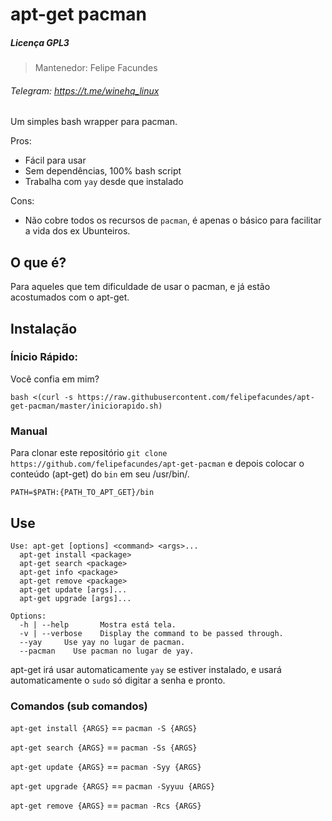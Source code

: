 apt-get pacman
===

##### Licença GPL3
> Mantenedor: Felipe Facundes
###### Telegram: https://t.me/winehq_linux

Um simples bash wrapper para pacman.

Pros:
* Fácil para usar
* Sem dependências, 100% bash script
* Trabalha com `yay` desde que instalado

Cons:
* Não cobre todos os recursos de `pacman`, é apenas o básico para facilitar a vida dos ex Ubunteiros.

## O que é?

Para aqueles que tem dificuldade de usar o pacman, e já estão acostumados com o apt-get.

## Instalação

### Ínicio Rápido:
Você confia em mim?
```
bash <(curl -s https://raw.githubusercontent.com/felipefacundes/apt-get-pacman/master/iniciorapido.sh)
```

### Manual
Para clonar este repositório `git clone https://github.com/felipefacundes/apt-get-pacman`
e depois colocar o conteúdo (apt-get) do `bin` em seu /usr/bin/.

```
PATH=$PATH:{PATH_TO_APT_GET}/bin
```

## Use

```
Use: apt-get [options] <command> <args>...
  apt-get install <package>
  apt-get search <package>
  apt-get info <package>
  apt-get remove <package>
  apt-get update [args]...
  apt-get upgrade [args]...

Options:
  -h | --help		Mostra está tela.
  -v | --verbose 	Display the command to be passed through.
  --yay		Use yay no lugar de pacman.
  --pacman    Use pacman no lugar de yay.
```

apt-get irá usar automaticamente `yay` se estiver instalado, e usará automaticamente o `sudo` só digitar a senha e pronto.

### Comandos (sub comandos)

`apt-get install {ARGS}` == `pacman -S {ARGS}`

`apt-get search {ARGS}`  == `pacman -Ss {ARGS}`

`apt-get update {ARGS}`  == `pacman -Syy {ARGS}`

`apt-get upgrade {ARGS}` == `pacman -Syyuu {ARGS}`

`apt-get remove {ARGS}`  == `pacman -Rcs {ARGS}`
